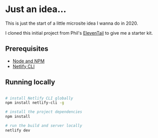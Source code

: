 # Just an idea...

This is just the start of a little microsite idea I wanna do in 2020. 

I cloned this initial project from Phil's [ElevenTail](https://eleventail.netlify.com/about/) to give me a starter kit.


## Prerequisites

- [Node and NPM](https://nodejs.org/)
- [Netlify CLI](https://www.npmjs.com/package/netlify-cli)


## Running locally

```bash

# install Netlify CLI globally
npm install netlify-cli -g

# install the project dependencies
npm install

# run the build and server locally
netlify dev
```


